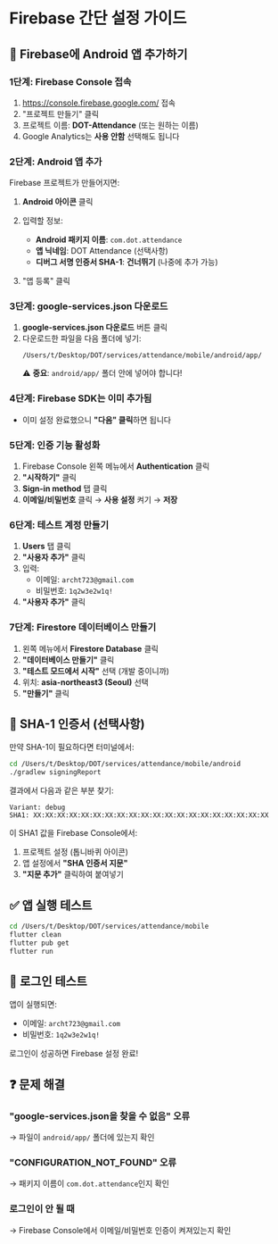 # Firebase 간단 설정 가이드

## 📱 Firebase에 Android 앱 추가하기

### 1단계: Firebase Console 접속
1. https://console.firebase.google.com/ 접속
2. "프로젝트 만들기" 클릭
3. 프로젝트 이름: **DOT-Attendance** (또는 원하는 이름)
4. Google Analytics는 **사용 안함** 선택해도 됩니다

### 2단계: Android 앱 추가
Firebase 프로젝트가 만들어지면:

1. **Android 아이콘** 클릭
2. 입력할 정보:
   - **Android 패키지 이름**: `com.dot.attendance`
   - **앱 닉네임**: DOT Attendance (선택사항)
   - **디버그 서명 인증서 SHA-1**: **건너뛰기** (나중에 추가 가능)

3. "앱 등록" 클릭

### 3단계: google-services.json 다운로드
1. **google-services.json 다운로드** 버튼 클릭
2. 다운로드한 파일을 다음 폴더에 넣기:
   ```
   /Users/t/Desktop/DOT/services/attendance/mobile/android/app/
   ```
   ⚠️ **중요**: `android/app/` 폴더 안에 넣어야 합니다!

### 4단계: Firebase SDK는 이미 추가됨
- 이미 설정 완료했으니 **"다음" 클릭**하면 됩니다

### 5단계: 인증 기능 활성화
1. Firebase Console 왼쪽 메뉴에서 **Authentication** 클릭
2. **"시작하기"** 클릭
3. **Sign-in method** 탭 클릭
4. **이메일/비밀번호** 클릭 → **사용 설정** 켜기 → **저장**

### 6단계: 테스트 계정 만들기
1. **Users** 탭 클릭
2. **"사용자 추가"** 클릭
3. 입력:
   - 이메일: `archt723@gmail.com`
   - 비밀번호: `1q2w3e2w1q!`
4. **"사용자 추가"** 클릭

### 7단계: Firestore 데이터베이스 만들기
1. 왼쪽 메뉴에서 **Firestore Database** 클릭
2. **"데이터베이스 만들기"** 클릭
3. **"테스트 모드에서 시작"** 선택 (개발 중이니까)
4. 위치: **asia-northeast3 (Seoul)** 선택
5. **"만들기"** 클릭

## 🔧 SHA-1 인증서 (선택사항)

만약 SHA-1이 필요하다면 터미널에서:

```bash
cd /Users/t/Desktop/DOT/services/attendance/mobile/android
./gradlew signingReport
```

결과에서 다음과 같은 부분 찾기:
```
Variant: debug
SHA1: XX:XX:XX:XX:XX:XX:XX:XX:XX:XX:XX:XX:XX:XX:XX:XX:XX:XX:XX:XX
```

이 SHA1 값을 Firebase Console에서:
1. 프로젝트 설정 (톱니바퀴 아이콘)
2. 앱 설정에서 **"SHA 인증서 지문"** 
3. **"지문 추가"** 클릭하여 붙여넣기

## ✅ 앱 실행 테스트

```bash
cd /Users/t/Desktop/DOT/services/attendance/mobile
flutter clean
flutter pub get
flutter run
```

## 🎯 로그인 테스트
앱이 실행되면:
- 이메일: `archt723@gmail.com`
- 비밀번호: `1q2w3e2w1q!`

로그인이 성공하면 Firebase 설정 완료!

## ❓ 문제 해결

### "google-services.json을 찾을 수 없음" 오류
→ 파일이 `android/app/` 폴더에 있는지 확인

### "CONFIGURATION_NOT_FOUND" 오류  
→ 패키지 이름이 `com.dot.attendance`인지 확인

### 로그인이 안 될 때
→ Firebase Console에서 이메일/비밀번호 인증이 켜져있는지 확인